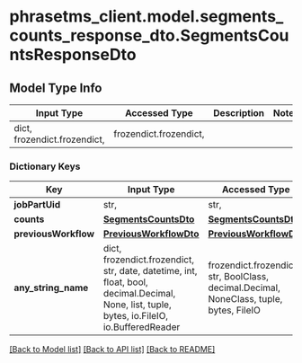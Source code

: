 # phrasetms_client.model.segments_counts_response_dto.SegmentsCountsResponseDto

## Model Type Info

| Input Type                   | Accessed Type          | Description | Notes |
| ---------------------------- | ---------------------- | ----------- | ----- |
| dict, frozendict.frozendict, | frozendict.frozendict, |             |

### Dictionary Keys

| Key                  | Input Type                                                                                                                                  | Accessed Type                                                                           | Description                                                        | Notes      |
| -------------------- | ------------------------------------------------------------------------------------------------------------------------------------------- | --------------------------------------------------------------------------------------- | ------------------------------------------------------------------ | ---------- |
| **jobPartUid**       | str,                                                                                                                                        | str,                                                                                    |                                                                    | [optional] |
| **counts**           | [**SegmentsCountsDto**](SegmentsCountsDto.md)                                                                                               | [**SegmentsCountsDto**](SegmentsCountsDto.md)                                           |                                                                    | [optional] |
| **previousWorkflow** | [**PreviousWorkflowDto**](PreviousWorkflowDto.md)                                                                                           | [**PreviousWorkflowDto**](PreviousWorkflowDto.md)                                       |                                                                    | [optional] |
| **any_string_name**  | dict, frozendict.frozendict, str, date, datetime, int, float, bool, decimal.Decimal, None, list, tuple, bytes, io.FileIO, io.BufferedReader | frozendict.frozendict, str, BoolClass, decimal.Decimal, NoneClass, tuple, bytes, FileIO | any string name can be used but the value must be the correct type | [optional] |

[[Back to Model list]](../../README.md#documentation-for-models) [[Back to API list]](../../README.md#documentation-for-api-endpoints) [[Back to README]](../../README.md)
